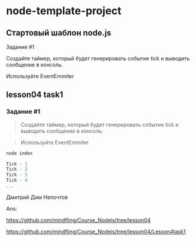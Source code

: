 # node-template-project

## Стартовый шаблон node.js


Задание #1

Создайте таймер, который будет генерировать событие tick и выводить сообщение в консоль.

Используйте EventEmmiter

## lesson04 task1

### Задание #1

> Создайте таймер, который будет генерировать событие tick и выводить сообщение в консоль.

> Используйте EventEmmiter

```js
node index

Tick - 1
Tick - 2
Tick - 3
Tick - 4
...
```

Дмитрий Дим Непочтов

Ans:

<https://github.com/mindfling/Course_Nodejs/tree/lesson04>

<https://github.com/mindfling/Course_Nodejs/tree/lesson04/Lesson4task1>

